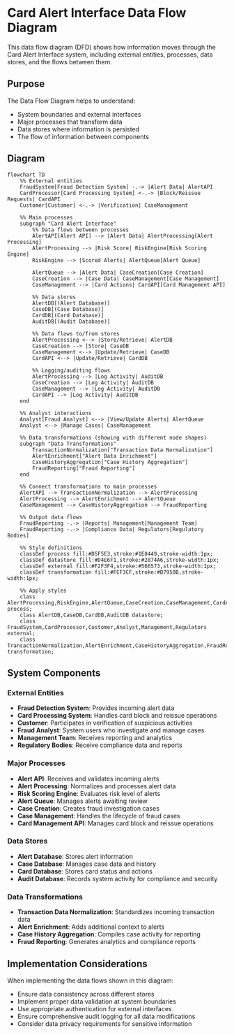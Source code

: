 # Card Alert Interface Data Flow Diagram

This data flow diagram (DFD) shows how information moves through the Card Alert Interface system, including external entities, processes, data stores, and the flows between them.

## Purpose

The Data Flow Diagram helps to understand:
- System boundaries and external interfaces
- Major processes that transform data
- Data stores where information is persisted
- The flow of information between components

## Diagram

```mermaid
flowchart TD
    %% External entities
    FraudSystem[Fraud Detection System] -.-> |Alert Data| AlertAPI
    CardProcessor[Card Processing System] <-.-> |Block/Reissue Requests| CardAPI
    Customer[Customer] <-.-> |Verification| CaseManagement
    
    %% Main processes
    subgraph "Card Alert Interface"
        %% Data flows between processes
        AlertAPI[Alert API] --> |Alert Data| AlertProcessing[Alert Processing]
        AlertProcessing --> |Risk Score| RiskEngine[Risk Scoring Engine]
        RiskEngine --> |Scored Alerts| AlertQueue[Alert Queue]
        
        AlertQueue --> |Alert Data| CaseCreation[Case Creation]
        CaseCreation --> |Case Data| CaseManagement[Case Management]
        CaseManagement --> |Card Actions| CardAPI[Card Management API]
        
        %% Data stores
        AlertDB[(Alert Database)]
        CaseDB[(Case Database)]
        CardDB[(Card Database)]
        AuditDB[(Audit Database)]
        
        %% Data flows to/from stores
        AlertProcessing <--> |Store/Retrieve| AlertDB
        CaseCreation --> |Store| CaseDB
        CaseManagement <--> |Update/Retrieve| CaseDB
        CardAPI <--> |Update/Retrieve| CardDB
        
        %% Logging/auditing flows
        AlertProcessing --> |Log Activity| AuditDB
        CaseCreation --> |Log Activity| AuditDB
        CaseManagement --> |Log Activity| AuditDB
        CardAPI --> |Log Activity| AuditDB
    end
    
    %% Analyst interactions
    Analyst[Fraud Analyst] <--> |View/Update Alerts| AlertQueue
    Analyst <--> |Manage Cases| CaseManagement
    
    %% Data transformations (showing with different node shapes)
    subgraph "Data Transformations"
        TransactionNormalization["Transaction Data Normalization"]
        AlertEnrichment["Alert Data Enrichment"]
        CaseHistoryAggregation["Case History Aggregation"]
        FraudReporting["Fraud Reporting"]
    end
    
    %% Connect transformations to main processes
    AlertAPI --> TransactionNormalization --> AlertProcessing
    AlertProcessing --> AlertEnrichment --> AlertQueue
    CaseManagement --> CaseHistoryAggregation --> FraudReporting
    
    %% Output data flows
    FraudReporting -.-> |Reports| Management[Management Team]
    FraudReporting -.-> |Compliance Data| Regulators[Regulatory Bodies]
    
    %% Style definitions
    classDef process fill:#D5F5E3,stroke:#1E8449,stroke-width:1px;
    classDef datastore fill:#D4E6F1,stroke:#2874A6,stroke-width:1px;
    classDef external fill:#F2F3F4,stroke:#566573,stroke-width:1px;
    classDef transformation fill:#FCF3CF,stroke:#B7950B,stroke-width:1px;
    
    %% Apply styles
    class AlertProcessing,RiskEngine,AlertQueue,CaseCreation,CaseManagement,CardAPI,AlertAPI process;
    class AlertDB,CaseDB,CardDB,AuditDB datastore;
    class FraudSystem,CardProcessor,Customer,Analyst,Management,Regulators external;
    class TransactionNormalization,AlertEnrichment,CaseHistoryAggregation,FraudReporting transformation;
```

## System Components

### External Entities
- **Fraud Detection System**: Provides incoming alert data
- **Card Processing System**: Handles card block and reissue operations
- **Customer**: Participates in verification of suspicious activities
- **Fraud Analyst**: System users who investigate and manage cases
- **Management Team**: Receives reporting and analytics
- **Regulatory Bodies**: Receive compliance data and reports

### Major Processes
- **Alert API**: Receives and validates incoming alerts
- **Alert Processing**: Normalizes and processes alert data
- **Risk Scoring Engine**: Evaluates risk level of alerts
- **Alert Queue**: Manages alerts awaiting review
- **Case Creation**: Creates fraud investigation cases
- **Case Management**: Handles the lifecycle of fraud cases
- **Card Management API**: Manages card block and reissue operations

### Data Stores
- **Alert Database**: Stores alert information
- **Case Database**: Manages case data and history
- **Card Database**: Stores card status and actions
- **Audit Database**: Records system activity for compliance and security

### Data Transformations
- **Transaction Data Normalization**: Standardizes incoming transaction data
- **Alert Enrichment**: Adds additional context to alerts
- **Case History Aggregation**: Compiles case activity for reporting
- **Fraud Reporting**: Generates analytics and compliance reports

## Implementation Considerations

When implementing the data flows shown in this diagram:

- Ensure data consistency across different stores
- Implement proper data validation at system boundaries
- Use appropriate authentication for external interfaces
- Ensure comprehensive audit logging for all data modifications
- Consider data privacy requirements for sensitive information